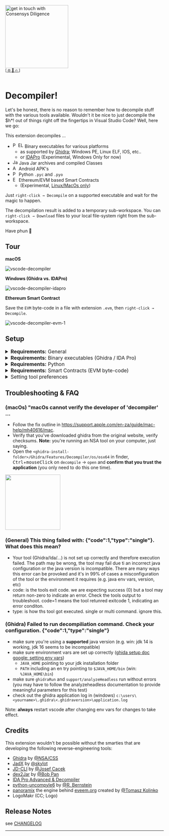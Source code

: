 [<img width="200" alt="get in touch with Consensys Diligence" src="https://user-images.githubusercontent.com/2865694/56826101-91dcf380-685b-11e9-937c-af49c2510aa0.png">](https://diligence.consensys.net)<br/>
<sup>
[[  🌐  ](https://diligence.consensys.net)  [  📩  ](mailto:diligence@consensys.net)  [  🔥  ](https://consensys.github.io/diligence/)]
</sup><br/><br/>


# Decompiler!

Let's be honest, there is no reason to remember how to decompile stuff with the various tools available. Wouldn't it be nice to just decompile the $h*! out of things right off the fingertips in Visual Studio Code? Well, here we go:

This extension decompiles ...

* <img width="17" alt="PE" src="https://user-images.githubusercontent.com/2865694/81810700-b7e73b80-9523-11ea-9ed3-f52704689939.png"><img width="17" alt="ELF/MACH" src="https://user-images.githubusercontent.com/2865694/81844741-d3683b80-954f-11ea-8d21-df843d1dc4df.png"> Binary executables for various platforms
    * as supported by [Ghidra](https://github.com/NationalSecurityAgency/ghidra/wiki/Frequently-asked-questions#what-processors-are-currently-supported); Windows PE, Linux ELF, IOS, etc..
    * or [IDAPro](https://www.hex-rays.com/products/ida/processors/) (Experimental, Windows Only for now)
* <img width="16" alt="Jar" src="https://user-images.githubusercontent.com/2865694/81810613-8a9a8d80-9523-11ea-9fd9-0c83274746d7.png"> Java Jar archives and compiled Classes
* <img width="15" alt="APK" src="https://user-images.githubusercontent.com/2865694/81810616-8c645100-9523-11ea-9bd1-cfddde16a420.png"> Android APK's
* <img width="15" alt="PYC" src="https://user-images.githubusercontent.com/2865694/82730302-e7a1fa80-9cfe-11ea-9499-8cabe633a1d0.png"> Python `.pyc` and `.pyo`
* <img width="15" alt="EVM" src="https://user-images.githubusercontent.com/2865694/84128845-702fd300-aa41-11ea-8202-d7bbb5fda19b.png"> Ethereum/EVM based Smart Contracts 
    * (Experimental, [Linux/MacOs only](https://github.com/eveem-org/panoramix/issues/19))

Just `right-click → Decompile` on a supported executable and wait for the magic to happen.

The decompilation result is added to a temporary sub-workspace. You can `right-click → Download` files to your local file-system right from the sub-workspace.

Have phun 🙌

## Tour

**macOS**

![vscode-decompiler](https://user-images.githubusercontent.com/2865694/81797377-faeae400-950e-11ea-9060-2712dbb4740f.gif)

**Windows (Ghidra vs. IDAPro)**

![vscode-decompiler-idapro](https://user-images.githubusercontent.com/2865694/82062800-ee12ef80-96ca-11ea-8ef6-78920c012477.gif)

**Ethereum Smart Contract**

Save the `EVM` byte-code in a file with extension `.evm`, then `right-click → Decompile`.

![vscode-decompiler-evm-1](https://user-images.githubusercontent.com/2865694/84135961-eb49b700-aa4a-11ea-9d9c-f329f7400ef0.gif)


## Setup

<details>
  <summary style='font-size:12pt'><b>Requirements:</b> General</summary>

* Requires Java (11+) to be installed system-wide. Just install the latest JRE/JDK for your OS (e.g. OpenJDK, Oracle JDK).
* Other tools are bundled with the extension. Just make sure Java is available in your `PATH`.

</details>
<details>
  <summary style='font-size:12pt'><b>Requirements:</b> Binary executables (Ghidra / IDA Pro)</summary>

* Requires a working installation of [Ghidra](https://ghidra-sre.org/) (← Download) to decompile executables
    * either available in `PATH` (like when you install it with `brew cask install ghidra` on os-x; or set-up manually)
    * otherwise please specify the path to the executable `<ghidra>/support/analyzeHeadless` in `code → preferences → settings: vscode-decompiler.tool.ghidra.path` and make sure that the `analyzeHeadless` script runs without errors (and is not prompting for the JDK Home 🤓). Here's a sample Ghidra config for Windows:
    ![ghidraconf](https://user-images.githubusercontent.com/2865694/81807509-7dc76b00-951e-11ea-99d7-359bd624cce5.png)
* (Experimental; Windows Only) Optional a licensed version of [IDA Pro](https://www.hex-rays.com/products/decompiler/) with decompiler support.
    * specify the path to the `idaw`(`idat` in IDA Pro 7.0+) executable in `code → preferences → settings: vscode-decompiler.tool.idaPro.path`, e.g. `c:\IDA68\idaw.exe`.
    * set preference to `idaPro (experimental Windows Only)` in `code → preferences → settings: vscode-decompiler.default.decompiler.selected`.
    * we'll automatically try to run 32 and 64bits `idaw` on the target application (preference on what executable is configured by you)
    * If you're running `<= IDA Pro 6.6` and the normal IDA decompilation mode does not work you can try the set preference to `idaPro legacy hexx-plugin (experimental Windows Only)` in `code → preferences → settings: vscode-decompiler.default.decompiler.selected`. Note: Use this method only if the normal IDA Pro mode doesnt work. Caveat: `idaw*.exe`(`idat*.exe` in IDA Pro 7.0+) must not be in a path that contains spaces, ask @microsoft why 😉.
* You're using Ghidra? Great! Now please follow the [Ghidra installation guide](https://ghidra-sre.org/InstallationGuide.html#JavaNotes) (JAVA setup in particular). Make sure both `ghidraRun` and `support/analyzeHeadless` run without errors.

</details>
<details>
  <summary style='font-size:12pt'><b>Requirements:</b> Python</summary>

* Python decompilation requires `pip3 install uncompyle6` (see settings)
  * specify the `uncompyle6` script location in `code → preferences → settings: vscode-decompiler.tool.uncompyle.path` or set to `uncompyle6` if it is available in `PATH`

</details>


<details>
  <summary style='font-size:12pt'><b>Requirements:</b> Smart Contracts (EVM byte-code)</summary>

* The pseudocode generator [panoramix](https://github.com/eveem-org/panoramix)/[eveem](https://www.eveem.org/) requires a working installation of `python3.8` or newer.
  * specify the `python3.8` path in `code → preferences → settings: vscode-decompiler.tool.python38.path` (e.g. `/usr/local/opt/python@3.8/bin/python3.8` (macos/homebrew))
  * make sure `pip` for `python3.8` is installed
  * install `panoramix` dependencies: `$ /usr/local/opt/python@3.8/bin/python3.8 -m pip install coloredlogs requests web3 timeout_decorator ` 
* Note: Panoramix is run in local mode. EVM byte-code is **not** sent to eveem.org.
  * It will attempt to download a function signature database on first load.
  * It will cache files to `<userhome>/.panoramix`.
* No Windows support :/ ([see this issue](https://github.com/eveem-org/panoramix/issues/19)).

</details>

<details>
  <summary style='font-size:12pt'>Setting tool preferences</summary>

`code → preferences → settings:`

* Set default decompiler preference to `ghidra` (default) or `idaPro (experimental Windows Only)` (requires a licensed version of IDAPro + Decompiler)
    * `vscode-decompiler.default.decompiler.selected`
* Set preference for java decompilation to JADX or JD-CLI (default)
    * `vscode-decompiler.java.decompiler.selected`
* Set preference for android apk decompilation to dex2jar + jd-cli (slow) or JADx (default)
    * `vscode-decompiler.apk.decompiler.selected"`

</details>


## Troubleshooting & FAQ

### (macOs) "macOs cannot verify the developer of 'decompiler' ...

- Follow the fix outline in https://support.apple.com/en-za/guide/mac-help/mh40616/mac. 
- Verify that you've downloaded ghidra from the original website, verify checksums. **Note:** you're running an NSA tool on your computer, just saying.
- Open the `<ghidra-install-folder>/Ghidra/Features/Decompiler/os/osx64` in finder, <kbd>Ctrl</kbd>+<kbd>mouseClick</kbd> on `decompile` → `open` and **confirm that you trust the application** (you only need to do this one time).

<img src="https://user-images.githubusercontent.com/2865694/103020817-6a1ac300-4549-11eb-89ab-e17d8d34e1da.png" height=175px></img>

### (General) This thing failed with: {"code":1,"type":"single"}. What does this mean?

- Your tool (Ghidra/Ida/...) is not set up correctly and therefore execution failed. The path may be wrong, the tool may fail due ti an incorrect java configuration or the java version is incompatible. There are many ways this error can be provoked and it's in 99% of cases a misconfiguration of the tool or the environment it requires (e.g. java env vars, version, etc)
- code: is the tools exit code. we are expecting success (0) but a tool may return non-zero to indicate an error. Check the tools output to troubleshoot. code=1 means the tool retunred exitcode 1, indicating an error conditon.
- type: is how ths tool got executed. single or multi command. ignore this.

### (Ghidra) Failed to run decompiliation command. Check your configuration. {"code":1,"type":"single"}

- make sure you're using a **supported** java version (e.g. win: jdk 14 is working, jdk 16 seems to be incompatible)
- make sure environment vars are set up correctly ([ghida setup doc](https://ghidra-sre.org/InstallationGuide.html#JavaNotes) [google: setting env vars](https://www.google.com/search?q=how+to+set+permanent+env+var+win+10))
  - `JAVA_HOME` pointing to your jdk installation folder
  - `PATH` including an en try pointing to `$JAVA_HOME/bin` (win: `%JAVA_HOME\bin`)
- make sure `ghidraRun` and `support/analyzeHeadless` run without errors (you may have to follow the analyzeheadless documentation to provide meaningful parameters for this test)
- check out the ghidra application log in (windows) `c:\users\<yourname>\.ghidra\<.ghidraversion>\application.log`

Note: **always** restart vscode after changing env vars for changes to take effect.


## Credits

This extension wouldn't be possible without the smarties that are developing the following reverse-engineering tools:

* [Ghidra](https://github.com/NationalSecurityAgency/ghidra/) by [@NSA/CSS](https://twitter.com/NSAGov)
* [JadX](https://github.com/skylot/jadx/) by [@skylot](https://github.com/skylot/)
* [JD-CLI](https://github.com/kwart/jd-cmd) by [@Josef Cacek](https://github.com/kwart)
* [dex2Jar](https://github.com/pxb1988/dex2jar) by [@Bob Pan](https://github.com/pxb1988)
* [IDA Pro Advanced & Decompiler](https://www.hex-rays.com/products/decompiler/)
* [python-uncompyle6](https://github.com/rocky/python-uncompyle6/) by [@R. Bernstein](https://github.com/rocky)
* [panoramix](https://github.com/eveem-org/panoramix) the engine behind [eveem.org](https://www.eveem.org/) created by [@Tomasz Kolinko](https://twitter.com/kolinko)
* LogoMakr (CC; Logo)

## Release Notes

see [CHANGELOG](./CHANGELOG.md)

-----------------------------------------------------------------------------------------------------------

